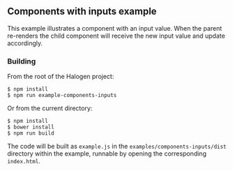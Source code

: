 ## Components with inputs example

This example illustrates a component with an input value. When the parent re-renders the child component will receive the new input value and update accordingly.

### Building

From the root of the Halogen project:

```
$ npm install
$ npm run example-components-inputs
```

Or from the current directory:

```
$ npm install
$ bower install
$ npm run build
```

The code will be built as `example.js` in the `examples/components-inputs/dist` directory within the example, runnable by opening the corresponding `index.html`.

